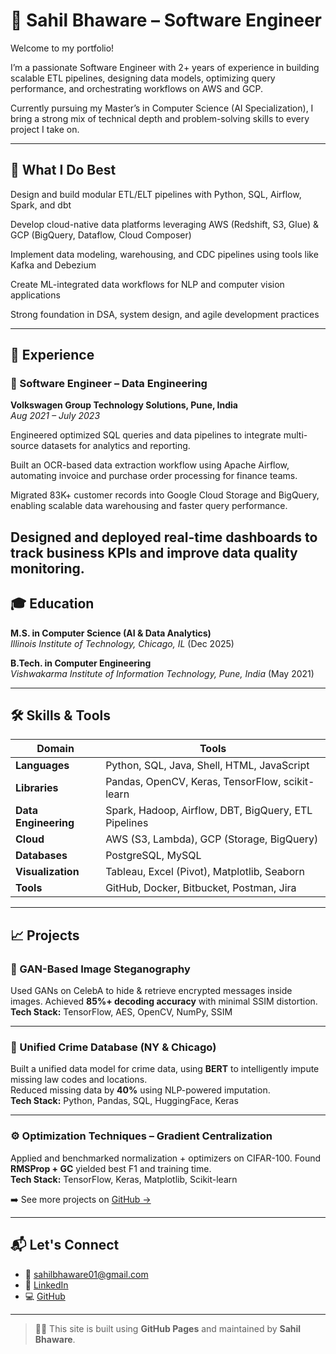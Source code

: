 # 🚀 Sahil Bhaware – Software Engineer

Welcome to my portfolio!

I’m a passionate Software Engineer with 2+ years of experience in building scalable ETL pipelines, designing data models, optimizing query performance, and orchestrating workflows on AWS and GCP.

Currently pursuing my Master’s in Computer Science (AI Specialization), I bring a strong mix of technical depth and problem-solving skills to every project I take on.

---

## 🌟 What I Do Best

Design and build modular ETL/ELT pipelines with Python, SQL, Airflow, Spark, and dbt

Develop cloud-native data platforms leveraging AWS (Redshift, S3, Glue) & GCP (BigQuery, Dataflow, Cloud Composer)

Implement data modeling, warehousing, and CDC pipelines using tools like Kafka and Debezium

Create ML-integrated data workflows for NLP and computer vision applications

Strong foundation in DSA, system design, and agile development practices

---

## 💼 Experience

### 🔧 Software Engineer – Data Engineering  
**Volkswagen Group Technology Solutions, Pune, India**  
_Aug 2021 – July 2023_

Engineered optimized SQL queries and data pipelines to integrate multi-source datasets for analytics and reporting.

Built an OCR-based data extraction workflow using Apache Airflow, automating invoice and purchase order processing for finance teams.

Migrated 83K+ customer records into Google Cloud Storage and BigQuery, enabling scalable data warehousing and faster query performance.

Designed and deployed real-time dashboards to track business KPIs and improve data quality monitoring.
---

## 🎓 Education

**M.S. in Computer Science (AI & Data Analytics)**  
_Illinois Institute of Technology, Chicago, IL_ (Dec 2025)

**B.Tech. in Computer Engineering**  
_Vishwakarma Institute of Information Technology, Pune, India_ (May 2021)

---

## 🛠️ Skills & Tools

| Domain | Tools |
|--|--|
| **Languages** | Python, SQL, Java, Shell, HTML, JavaScript |
| **Libraries** | Pandas, OpenCV, Keras, TensorFlow, scikit-learn |
| **Data Engineering** | Spark, Hadoop, Airflow, DBT, BigQuery, ETL Pipelines |
| **Cloud** | AWS (S3, Lambda), GCP (Storage, BigQuery) |
| **Databases** | PostgreSQL, MySQL |
| **Visualization** | Tableau, Excel (Pivot), Matplotlib, Seaborn |
| **Tools** | GitHub, Docker, Bitbucket, Postman, Jira |

---

## 📈 Projects 

### 🔐 GAN-Based Image Steganography  
Used GANs on CelebA to hide & retrieve encrypted messages inside images. Achieved **85%+ decoding accuracy** with minimal SSIM distortion.  
**Tech Stack:** TensorFlow, AES, OpenCV, NumPy, SSIM

---

### 🧹 Unified Crime Database (NY & Chicago)  
Built a unified data model for crime data, using **BERT** to intelligently impute missing law codes and locations.  
Reduced missing data by **40%** using NLP-powered imputation.  
**Tech Stack:** Python, Pandas, SQL, HuggingFace, Keras

---

### ⚙️ Optimization Techniques – Gradient Centralization  
Applied and benchmarked normalization + optimizers on CIFAR-100. Found **RMSProp + GC** yielded best F1 and training time.  
**Tech Stack:** TensorFlow, Keras, Matplotlib, Scikit-learn

➡️ See more projects on [GitHub →](https://github.com/SahilBhaware01)

---

## 📬 Let's Connect

- 📧 sahilbhaware01@gmail.com  
- 🔗 [LinkedIn](https://linkedin.com/in/sahilbhaware)  
- 💻 [GitHub](https://github.com/SahilBhaware01)

---

> 👨‍💻 This site is built using **GitHub Pages** and maintained by **Sahil Bhaware**.
